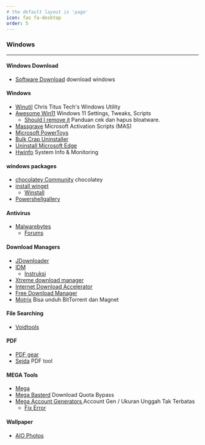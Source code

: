 ```yaml
---
# the default layout is 'page'
icon: fas fa-desktop
order: 5
---
```


### Windows
---

#### Windows Download
- [Software Download](https://www.microsoft.com/en-us/software-download/) download windows

#### Windows
- [Winutil](https://github.com/ChrisTitusTech/winutil) Chris Titus Tech's Windows Utility
- [Awesome Win11](https://github.com/awesome-windows11/windows11) Windows 11 Settings, Tweaks, Scripts
  - [Should I remove it](https://www.shouldiremoveit.com/index.aspx) Panduan cek dan hapus bloatware.
- [Massgrave](https://massgrave.dev/) Microsoft Activation Scripts (MAS)
- [Microsoft PowerToys](https://learn.microsoft.com/en-us/windows/powertoys/)
- [Bulk Crap Uninstaller](https://www.bcuninstaller.com/)
- [Uninstall Microsoft Edge](https://gist.github.com/ave9858/c3451d9f452389ac7607c99d45edecc6)
- [Hwinfo](https://www.hwinfo.com/) System Info & Monitoring

#### windows packages
- [chocolatey Community](https://community.chocolatey.org/) chocolatey
- [install winget](https://learn.microsoft.com/en-us/windows/package-manager/winget/)
  - [Winstall](https://winstall.app/)
- [Powershellgallery](https://www.powershellgallery.com/)

#### Antivirus
- [Malwarebytes](https://www.malwarebytes.com/)
  - [Forums](https://forums.malwarebytes.com/forum/7-windows-malware-removal-help-support/)

#### Download Managers
- [JDownloader](https://jdownloader.org/jdownloader2)
- [IDM](https://rentry.co/FMHYBase64#idm)
  - [Instruksi](https://rentry.org/installidm)
- [Xtreme download manager](https://xtremedownloadmanager.com/)
- [Internet Download Accelerator](https://westbyte.com/ida/)
- [Free Download Manager](https://www.freedownloadmanager.org/)
- [Motrix](https://motrix.app/) Bisa unduh BitTorrent dan Magnet

#### File Searching
- [Voidtools](https://voidtools.com/)


#### PDF
- [PDF gear](https://www.pdfgear.com/)
- [Sejda](https://www.sejda.com/)
  PDF tool

#### MEGA Tools
- [Mega](https://mega.io/)
- [Mega Basterd](https://github.com/tonikelope/megabasterd) Download Quota Bypass
- [Mega Account Generators ](https://rentry.co/fmhybase64#mega-gen) Account Gen / Ukuran Unggah Tak Terbatas
  - [Fix Error](https://rentry.co/mega_account_generator)


#### Wallpaper
- [AIO Photos](https://www.aiophotoz.com/)
